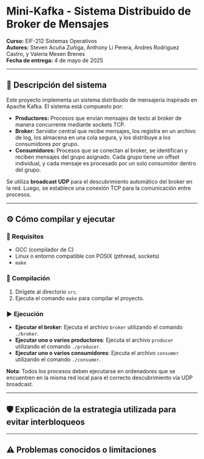 # Mini-Kafka - Sistema Distribuido de Broker de Mensajes

**Curso:** EIF-212 Sistemas Operativos  
**Autores:** Steven Acuña Zuñiga, Anthony Li Perera, Andres Rodriguez Castro, y Valeria Mesen Brenes  
**Fecha de entrega:** 4 de mayo de 2025

---

## 📝 Descripción del sistema

Este proyecto implementa un sistema distribuido de mensajería inspirado en Apache Kafka. El sistema está compuesto por:

- **Productores:** Procesos que envían mensajes de texto al broker de manera concurrente mediante sockets TCP.
- **Broker:** Servidor central que recibe mensajes, los registra en un archivo de log, los almacena en una cola segura, y los distribuye a los consumidores por grupo.
- **Consumidores:** Procesos que se conectan al broker, se identifican y reciben mensajes del grupo asignado. Cada grupo tiene un offset individual, y cada mensaje es procesado por un solo consumidor dentro del grupo.

Se utiliza **broadcast UDP** para el descubrimiento automático del broker en la red. Luego, se establece una conexión TCP para la comunicación entre procesos.

---

## ⚙️ Cómo compilar y ejecutar

### 🔧 Requisitos
- GCC (compilador de C)
- Linux o entorno compatible con POSIX (pthread, sockets)
- `make`

### 🔨 Compilación
1. Dirígete al directorio `src`.
2. Ejecuta el comando `make` para compilar el proyecto.

### ▶️ Ejecución
- **Ejecutar el broker**: Ejecuta el archivo `broker` utilizando el comando `./broker`.
- **Ejecutar uno o varios productores**: Ejecuta el archivo `producer` utilizando el comando `./producer`.
- **Ejecutar uno o varios consumidores**: Ejecuta el archivo `consumer` utilizando el comando `./consumer`.

**Nota**: Todos los procesos deben ejecutarse en ordenadores que se encuentren en la misma red local para el correcto descubrimiento vía UDP broadcast.

---

## 🛡️ Explicación de la estrategia utilizada para evitar interbloqueos 

---

## ⚠️ Problemas conocidos o limitaciones 




